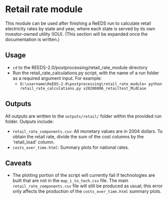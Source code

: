 # Retail rate module

This module can be used after finishing a ReEDS run to calculate retail electricity rates by state and year,
where each state is served by its own investor-owned utility (IOU).
(This section will be expanded once the documentation is written.)

## Usage

* `cd` to the REEDS-2.0/postprocessing/retail_rate_module directory
* Run the retail_rate_calculations.py script, with the name of a run folder as a required argument input. For example:
    * `D:\username\ReEDS-2.0\postprocessing\retail_rate_module> python retail_rate_calculations.py v20200806_retailtest_MidCase`

## Outputs

All outputs are written to the `outputs/retail/` folder within the provided run folder. Outputs include:
* `retail_rate_components.csv`: All monetary values are in 2004 dollars. To obtain the retail rate, divide the sum of the cost columns by the 'retail_load' column.
* `costs_over_time.html`: Summary plots for national rates.

## Caveats
* The plotting portion of the script will currently fail if technologies are built that are not in the `map_i_to_tech.csv` file. The main `retail_rate_components.csv` file will still be produced as usual; this error only affects the production of the `costs_over_time.html` summary plots.
